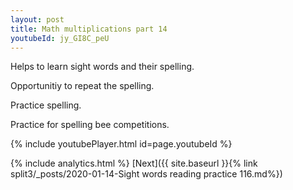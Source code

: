 ```yaml
---
layout: post
title: Math multiplications part 14
youtubeId: jy_GI8C_peU
---
```

 
 
Helps to learn sight words and their spelling.

Opportunitiy to repeat the spelling. 

Practice spelling. 
 
Practice for spelling bee competitions. 
 
{% include youtubePlayer.html id=page.youtubeId %}
 
 
{% include analytics.html %} 
[Next]({{ site.baseurl }}{% link  split3/_posts/2020-01-14-Sight words reading practice 116.md%})
 

